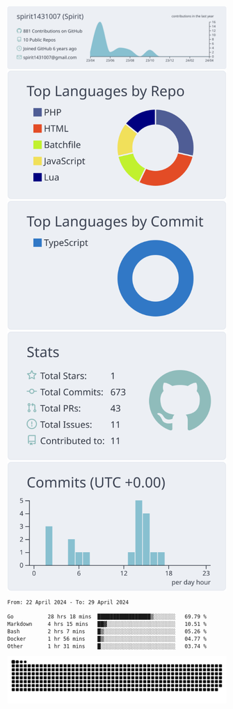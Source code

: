 [![](https://raw.githubusercontent.com/spirit1431007/spirit1431007/master/profile-summary-card-output/nord_bright/0-profile-details.svg)](https://git.io/spiritx)
[![](https://raw.githubusercontent.com/spirit1431007/spirit1431007/master/profile-summary-card-output/nord_bright/1-repos-per-language.svg)](https://git.io/spiritx) [![](https://raw.githubusercontent.com/spirit1431007/spirit1431007/master/profile-summary-card-output/nord_bright/2-most-commit-language.svg)](https://git.io/spiritx)
[![](https://raw.githubusercontent.com/spirit1431007/spirit1431007/master/profile-summary-card-output/nord_bright/3-stats.svg)](https://git.io/spiritx) [![](https://raw.githubusercontent.com/spirit1431007/spirit1431007/master/profile-summary-card-output/nord_bright/4-productive-time.svg)](https://git.io/spiritx)

<!--START_SECTION:waka-->

```txt
From: 22 April 2024 - To: 29 April 2024

Go           28 hrs 18 mins  █████████████████▒░░░░░░░   69.79 %
Markdown     4 hrs 15 mins   ██▓░░░░░░░░░░░░░░░░░░░░░░   10.51 %
Bash         2 hrs 7 mins    █▒░░░░░░░░░░░░░░░░░░░░░░░   05.26 %
Docker       1 hr 56 mins    █▒░░░░░░░░░░░░░░░░░░░░░░░   04.77 %
Other        1 hr 31 mins    █░░░░░░░░░░░░░░░░░░░░░░░░   03.74 %
```

<!--END_SECTION:waka-->

![contribution](https://github.com/spirit1431007/spirit1431007/blob/output/github-contribution-grid-snake.svg)
